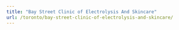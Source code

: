 ```yaml
---
title: "Bay Street Clinic of Electrolysis And Skincare"
url: /toronto/bay-street-clinic-of-electrolysis-and-skincare/
---
```

